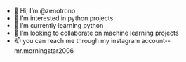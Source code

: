 - 👋 Hi, I’m @zenotrono
- 👀 I’m interested in python projects
- 🌱 I’m currently learning python
- 💞️ I’m looking to collaborate on machine learning projects
- 📫 you can reach me through my instagram account--mr.morningstar2006

<!---
zenotrono/zenotrono is a ✨ special ✨ repository because its `README.md` (this file) appears on your GitHub profile.
You can click the Preview link to take a look at your changes.
--->
